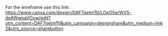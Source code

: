 For the wireframe use this link: https://www.canva.com/design/DAF7qetmTtI/LOeO5erWV5-deAWwpaVOuw/edit?utm_content=DAF7qetmTtI&utm_campaign=designshare&utm_medium=link2&utm_source=sharebutton
